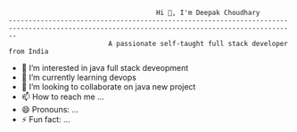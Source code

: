
                                         Hi 👋, I'm Deepak Choudhary
    ----------------------------------------------------------------------------------------------------------------------------------------------
                             A passionate self-taught full stack developer from India


- 👀 I’m interested in java full stack deveopment
- 🌱 I’m currently learning devops
- 💞️ I’m looking to collaborate on java new project
- 📫 How to reach me ...
- 😄 Pronouns: ...
- ⚡ Fun fact: ...

<!---
DeepakSirvi/DeepakSirvi is a ✨ special ✨ repository because its `README.md` (this file) appears on your GitHub profile.
You can click the Preview link to take a look at your changes.
--->
